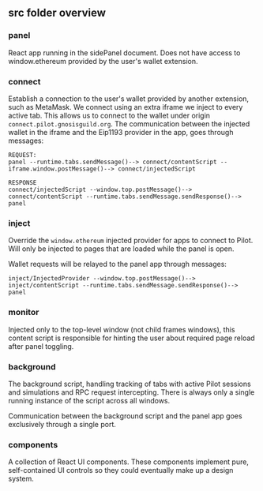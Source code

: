 ## src folder overview

### panel

React app running in the sidePanel document. Does not have access to window.ethereum provided by the user's wallet extension.

### connect

Establish a connection to the user's wallet provided by another extension, such as MetaMask. We connect using an extra iframe we inject to every active tab. This allows us to connect to the wallet under origin `connect.pilot.gnosisguild.org`.
The communication between the injected wallet in the iframe and the Eip1193 provider in the app, goes through messages:

```
REQUEST:
panel --runtime.tabs.sendMessage()--> connect/contentScript --iframe.window.postMessage()--> connect/injectedScript

RESPONSE
connect/injectedScript --window.top.postMessage()--> connect/contentScript --runtime.tabs.sendMessage.sendResponse()--> panel
```

### inject

Override the `window.ethereum` injected provider for apps to connect to Pilot. Will only be injected to pages that are loaded while the panel is open.

Wallet requests will be relayed to the panel app through messages:

```
inject/InjectedProvider --window.top.postMessage()--> inject/contentScript --runtime.tabs.sendMessage.sendResponse()--> panel
```

### monitor

Injected only to the top-level window (not child frames windows), this content script is responsible for hinting the user about required page reload after panel toggling.

### background

The background script, handling tracking of tabs with active Pilot sessions and simulations and RPC request intercepting. There is always only a single running instance of the script across all windows.

Communication between the background script and the panel app goes exclusively through a single port.

### components

A collection of React UI components. These components implement pure, self-contained UI controls so they could eventually make up a design system.
